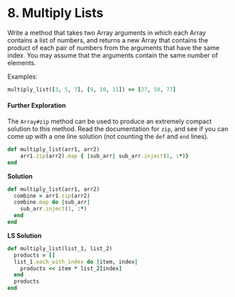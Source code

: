 # 8. Multiply Lists

Write a method that takes two Array arguments in which each Array contains a list of numbers, and returns a new Array that contains the product of each pair of numbers from the arguments that have the same index. You may assume that the arguments contain the same number of elements.

Examples:

```ruby
multiply_list([3, 5, 7], [9, 10, 11]) == [27, 50, 77]
```

#### Further Exploration

The `Array#zip` method can be used to produce an extremely compact solution to this method. Read the documentation for `zip`, and see if you can come up with a one line solution (not counting the `def` and `end` lines).

```ruby
def multiply_list(arr1, arr2)
    arr1.zip(arr2).map { |sub_arr| sub_arr.inject(1, :*)}
end
```

**Solution**

```ruby
def multiply_list(arr1, arr2)
  combine = arr1.zip(arr2)
  combine.map do |sub_arr|
    sub_arr.inject(1, :*)
  end
end
```

**LS Solution**

```ruby
def multiply_list(list_1, list_2)
  products = []
  list_1.each_with_index do |item, index|
    products << item * list_2[index]
  end
  products
end
```

